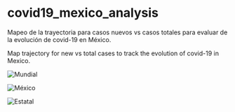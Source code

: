 # covid19_mexico_analysis

Mapeo de la trayectoria para casos nuevos vs casos totales para evaluar de la evolución de covid-19 en México.

Map trajectory for new vs total cases to track the evolution of covid-19 in Mexico.

![Mundial](https://imgur.com/5weoFBd.png)

![México](https://imgur.com/7CKEbua.png)

![Estatal](https://imgur.com/9ZNfgOt.png)